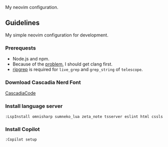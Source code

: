 My neovim configuration.

## Guidelines

My simple neovim configuration for development.

### Prerequests
- Node.js and npm.
- Because of the 
[problem](https://github.com/nvim-treesitter/nvim-treesitter/wiki/Windows-support#troubleshooting),
I should get clang first.
- [ripgrep](https://github.com/BurntSushi/ripgrep) is required for `live_grep` and `grep_string` of `telescope`.

### Download Cascadia Nerd Font
[CascadiaCode](https://github.com/ryanoasis/nerd-fonts/tree/master/patched-fonts/CascadiaCode)

### Install language server

```
:LspInstall omnisharp sumneko_lua zeta_note tsserver eslint html cssls
```

### Install Copilot

```
:Copilot setup
```
